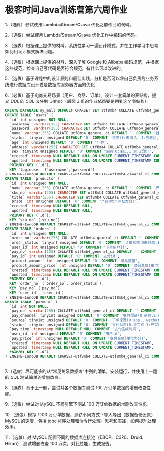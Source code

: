 # 极客时间Java训练营第六周作业

1.（选做）尝试使用 Lambda/Stream/Guava 优化之前作业的代码。

2.（选做）尝试使用 Lambda/Stream/Guava 优化工作中编码的代码。

3.（选做）根据课上提供的材料，系统性学习一遍设计模式，并在工作学习中思考如何用设计模式解决问题。

4.（选做）根据课上提供的材料，深入了解 Google 和 Alibaba 编码规范，并根据这些规范，检查自己写代码是否符合规范，有什么可以改进的。

5.（选做）基于课程中的设计原则和最佳实践，分析是否可以将自己负责的业务系统进行数据库设计或是数据库服务器方面的优化

6.（必做）基于电商交易场景（用户、商品、订单），设计一套简单的表结构，提交 DDL 的 SQL 文件到 Github（后面 2 周的作业依然要是用到这个表结构）。
```sql
CREATE DATABASE my_mall DEFAULT CHARSET SET utf8mb4 COLLATE utf8mb4_general_ci;
CREATE TABLE `users` (
  `id` int unsigned NOT NULL,
  `username` varchar(255) CHARACTER SET utf8mb4 COLLATE utf8mb4_general_ci DEFAULT '' COMMENT '登录账号',
  `password` varchar(255) CHARACTER SET utf8mb4 COLLATE utf8mb4_general_ci DEFAULT '' COMMENT '登录密码',
  `name` varchar(255) COLLATE utf8mb4_general_ci DEFAULT '' COMMENT '姓名',
  `status` tinyint unsigned DEFAULT '0' COMMENT '状态(0:未激活, 1:已激活, 2:已冻结, 3:已删除)',
  `age` int unsigned DEFAULT '0' COMMENT '年龄',
  `address` varchar(255) CHARACTER SET utf8mb4 COLLATE utf8mb4_general_ci DEFAULT '' COMMENT '常用收获地址',
  `sex` tinyint unsigned DEFAULT '0' COMMENT '性别(0:未知,1:男,2:女)',
  `created` timestamp NULL DEFAULT NULL ON UPDATE CURRENT_TIMESTAMP COMMENT '创建时间',
  `updated` timestamp NULL DEFAULT NULL ON UPDATE CURRENT_TIMESTAMP COMMENT '更新时间',
  PRIMARY KEY (`id`),
  KEY `loginuser` (`username`,`password`)
) ENGINE=InnoDB DEFAULT CHARSET=utf8mb4 COLLATE=utf8mb4_general_ci COMMENT='用户表';
CREATE TABLE `products` (
  `id` int unsigned NOT NULL,
  `name` varchar(255) COLLATE utf8mb4_general_ci DEFAULT '' COMMENT '产品名称',
  `sku_no` varchar(255) CHARACTER SET utf8mb4 COLLATE utf8mb4_general_ci DEFAULT '' COMMENT '产品唯一标识号',
  `title` varchar(255) CHARACTER SET utf8mb4 COLLATE utf8mb4_general_ci DEFAULT '' COMMENT '产品标题',
  `price` int unsigned DEFAULT '0' COMMENT '产品单价(单位为分)',
  `created` timestamp NULL DEFAULT NULL,
  `updated` timestamp NULL DEFAULT NULL,
  PRIMARY KEY (`id`),
  KEY `sku_no` (`sku_no`)
) ENGINE=InnoDB DEFAULT CHARSET=utf8mb4 COLLATE=utf8mb4_general_ci COMMENT='产品表';
CREATE TABLE `orders` (
  `id` int unsigned NOT NULL,
  `order_no` varchar(255) COLLATE utf8mb4_general_ci DEFAULT '' COMMENT '订单编号',
  `order_status` tinyint unsigned DEFAULT '0' COMMENT '订单状态(0未付款,1已付款,2已发货,3已签收,-1退货申请,-2退货中,-3已退货,-4取消交易)',
  `user_id` int unsigned DEFAULT '0' COMMENT '下单用户id',
  `pay_no` varchar(255) COLLATE utf8mb4_general_ci DEFAULT '' COMMENT '支付流水号',
  `pay_id` int unsigned DEFAULT '0' COMMENT '支付id',
  `product_amount` int unsigned DEFAULT '0' COMMENT '商品数量',
  `product_amount_price` int unsigned DEFAULT '0' COMMENT '商品总价(单位为分)',
  `created` timestamp NULL DEFAULT NULL ON UPDATE CURRENT_TIMESTAMP COMMENT '创建时间',
  `updated` timestamp NULL DEFAULT NULL ON UPDATE CURRENT_TIMESTAMP COMMENT '更新时间',
  PRIMARY KEY (`id`),
  KEY `order_no` (`order_no`,`order_status`),
  KEY `pay_no` (`pay_no`),
  KEY `user_id` (`user_id`)
) ENGINE=InnoDB DEFAULT CHARSET=utf8mb4 COLLATE=utf8mb4_general_ci COMMENT='订单表';
CREATE TABLE `payment` (
  `id` int NOT NULL,
  `pay_no` varchar(255) COLLATE utf8mb4_general_ci DEFAULT '' COMMENT '支付流水号',
  `pay_channel` tinyint unsigned DEFAULT '0' COMMENT '支付渠道(0:余额,1:微信,2:支付,3:京东)',
  `source` tinyint unsigned DEFAULT '0' COMMENT '下单来源(0:app,1:wechat,2:web,3:h5)',
  `status` tinyint unsigned DEFAULT '0' COMMENT '支付状态(0:未完成,1:已完成,2:取消,9:异常)',
  `pay_time` timestamp NULL DEFAULT NULL COMMENT '支付完成时间',
  `user_id` int unsigned DEFAULT '0' COMMENT '用户id',
  `pay_price` int unsigned DEFAULT '0' COMMENT '支付金额(单位为分)',
  `created` timestamp NULL DEFAULT NULL ON UPDATE CURRENT_TIMESTAMP,
  `updated` timestamp NULL DEFAULT NULL ON UPDATE CURRENT_TIMESTAMP,
  PRIMARY KEY (`id`)
) ENGINE=InnoDB DEFAULT CHARSET=utf8mb4 COLLATE=utf8mb4_general_ci COMMENT='支付表';
 
```

7.（选做）尽可能多的从“常见关系数据库”中列的清单，安装运行，并使用上一题的 SQL 测试简单的增删改查。

8.（选做）基于上一题，尝试对各个数据库测试 100 万订单数据的增删改查性能。

9.（选做）尝试对 MySQL 不同引擎下测试 100 万订单数据的增删改查性能。

10.（选做）模拟 1000 万订单数据，测试不同方式下导入导出（数据备份还原）MySQL 的速度，包括 jdbc 程序处理和命令行处理。思考和实践，如何提升处理效率。

11.（选做）对 MySQL 配置不同的数据库连接池（DBCP、C3P0、Druid、Hikari），测试增删改查 100 万次，对比性能，生成报告。
